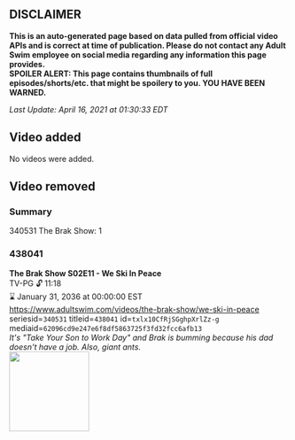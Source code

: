 ## DISCLAIMER
**This is an auto-generated page based on data pulled from official video APIs and is correct at time of publication. Please do not contact any Adult Swim employee on social media regarding any information this page provides.**  
**SPOILER ALERT: This page contains thumbnails of full episodes/shorts/etc. that might be spoilery to you. YOU HAVE BEEN WARNED.**  

_Last Update: April 16, 2021 at 01:30:33 EDT_
## Video added
No videos were added.  
## Video removed
### Summary
340531 The Brak Show: 1  
### 438041
**The Brak Show S02E11 - We Ski In Peace**  
TV-PG 🔓 11:18  
⌛ January 31, 2036 at 00:00:00 EST  
https://www.adultswim.com/videos/the-brak-show/we-ski-in-peace  
seriesid=`340531` titleid=`438041` id=`txlx10CfRjSGghpXrlZz-g` mediaid=`62096cd9e247e6f8df5863725f3fd32fcc6afb13`  
_It's "Take Your Son to Work Day" and Brak is bumming because his dad doesn't have a job. Also, giant ants._  
<a href="https://media.cdn.adultswim.com/uploads/20200302/thumbnails/2_20321430550-brak_2211.jpg"><img src="https://media.cdn.adultswim.com/uploads/20200302/thumbnails/2_20321430550-brak_2211.jpg" height="144px" /></a>
